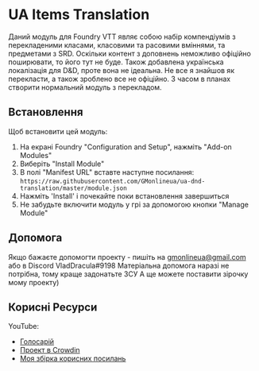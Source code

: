# UA Items Translation

Даний модуль для Foundry VTT являє собою набір компендіумів з перекладеними класами, класовими та расовими вміннями, та предметами з SRD. Оскільки контент з доповнень неможливо офіційно поширювати, то його тут не буде. Також добавлена українська локалізація для D&D, проте вона не ідеальна. Не все я знайшов як перекласти, а також зроблено все не офіційно. З часом в планах створити нормальний модуль з перекладом.

## Встановлення
Щоб встановити цей модуль:
1.  На екрані Foundry "Configuration and Setup", нажміть "Add-on Modules"
2.  Виберіть "Install Module"
3.  В полі "Manifest URL" вставте наступне посилання: `https://raw.githubusercontent.com/GMonlineua/ua-dnd-translation/master/module.json`
4.  Нажміть 'Install' і почекайте поки встановлення завершиться
5.  Не забудьте включити модуль у грі за допомогою кнопки "Manage Module"

## Допомога
Якщо бажаєте допомогти проекту - пишіть на gmonlineua@gmail.com або в Discord VladDracula#9198
Матеріальна допомога наразі не потрібна, тому краще задонатьте ЗСУ
А ще можете поставити зірочку мому проекту)

## Корисні Ресурси
YouTube:
 - [Голосарій](https://docs.google.com/spreadsheets/d/1OOY6HmanTmcQId_sroPn5PoPKIw-hz5rPllHMyVlo94/edit?usp=sharing)
 - [Проект в Crowdin](https://crowdin.com/project/dndua)
 - [Моя збірка корисних посилань](https://github.com/GMonlineua/community-links-ua)
